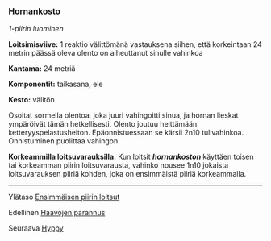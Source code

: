 ### Hornankosto

*1-piirin luominen*

**Loitsimisviive:** 1 reaktio välittömänä vastauksena siihen,
että korkeintaan 24 metrin päässä oleva olento on aiheuttanut
sinulle vahinkoa

**Kantama:** 24 metriä

**Komponentit:** taikasana, ele

**Kesto:** välitön

Osoitat sormella olentoa, joka juuri vahingoitti sinua, ja hornan
lieskat ympäröivät tämän hetkellisesti. Olento joutuu heittämään
ketteryyspelastusheiton. Epäonnistuessaan se kärsii 2n10
tulivahinkoa. Onnistuminen puolittaa vahingon

**Korkeammilla loitsuvarauksilla.** Kun loitsit ***hornankoston***
käyttäen toisen tai korkeamman piirin loitsuvarausta, vahinko
nousee 1n10 jokaista loitsuvarauksen piiriä kohden, joka on
ensimmäistä piiriä korkeammalla.

----

Ylätaso [Ensimmäisen piirin loitsut](1.piirin_loitsut.md)

Edellinen [Haavojen parannus](Haavojen_parannus.md)

Seuraava [Hyppy](Hyppy.md)